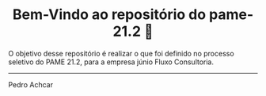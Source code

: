 <h1 align="center">Bem-Vindo ao repositório do pame-21.2 👋</h1>
<p>
</p>

O objetivo desse repositório é realizar o que foi definido no processo seletivo do PAME 21.2,
para a empresa júnio Fluxo Consultoria.

***
Pedro Achcar
